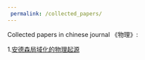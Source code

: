 ```yaml
---
 permalink: /collected_papers/
---
```


Collected papers in chinese journal 《物理》:

1.[安德森局域化的物理起源](https://wuli.iphy.ac.cn/cn/article/doi/10.7693/wl20230512)





